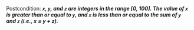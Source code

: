 Postcondition: ***`x`, `y`, and `z` are integers in the range [0, 100]. The value of `x` is greater than or equal to `y`, and `x` is less than or equal to the sum of `y` and `z` (i.e., x ≤ y + z).***